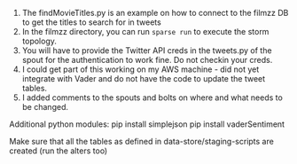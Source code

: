 1. The findMovieTitles.py is an example on how to connect to the filmzz DB to get the titles to search for in tweets
2. In the filmzz directory, you can run ```sparse run``` to execute the storm topology.
3. You will have to provide the Twitter API creds in the tweets.py of the spout for the authentication to work fine. Do not checkin your creds.
4. I could get part of this working on my AWS machine - did not yet integrate with Vader and do not have the code to update the tweet tables. 
5. I added comments to the spouts and bolts on where and what needs to be changed.

Additional python modules:
pip install simplejson
pip install vaderSentiment

Make sure that all the tables as defined in data-store/staging-scripts are created (run the alters too)
